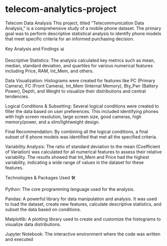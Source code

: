 # telecom-analytics-project

Telecom Data Analysis
This project, titled "Telecommunication Data Analysis," is a comprehensive study of a mobile phone dataset. The primary goal was to perform descriptive statistical analysis to identify phone models that meet specific criteria for an informed purchasing decision.

Key Analysis and Findings 📊

Descriptive Statistics: The analysis calculated key metrics such as mean, median, standard deviation, and quartiles for various numerical features including Price, RAM, Int_Mem, and others.

Data Visualization: Histograms were created for features like PC (Primary Camera), FC (Front Camera), Int_Mem (Internal Memory), Bty_Pwr (Battery Power), Depth, and Weight to visualize their distributions and central tendencies.

Logical Conditions & Subsetting: Several logical conditions were created to filter the data based on user preferences. This included identifying phones with high screen resolution, large screen size, good cameras, high memory/power, and a slim/lightweight design.

Final Recommendation: By combining all the logical conditions, a final subset of 6 phone models was identified that met all the specified criteria.

Variability Analysis: The ratio of standard deviation to the mean (Coefficient of Variation) was calculated for all numerical features to assess their relative variability. The results showed that Int_Mem and Price had the highest variability, indicating a wide range of values in the dataset for these features.

Technologies & Packages Used 🛠️

Python: The core programming language used for the analysis.

Pandas: A powerful library for data manipulation and analysis. It was used to load the dataset, create new features, calculate descriptive statistics, and subset the data based on conditions.

Matplotlib: A plotting library used to create and customize the histograms to visualize data distributions.

Jupyter Notebook: The interactive environment where the code was written and executed
